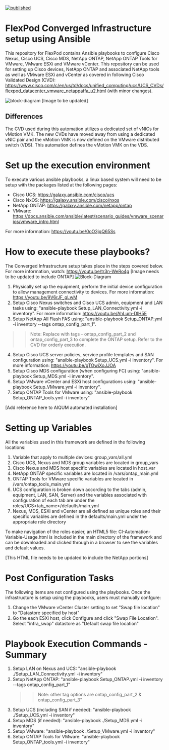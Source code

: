 [![published](https://static.production.devnetcloud.com/codeexchange/assets/images/devnet-published.svg)](https://developer.cisco.com/codeexchange/github/repo/ucs-compute-solutions/Config_Converged_Infrastructure)

# FlexPod Converged Infrastructure setup using Ansible

This repository for FlexPod contains Ansible playbooks to configure Cisco Nexus, Cisco UCS, Cisco MDS, NetApp ONTAP, NetApp ONTAP Tools for VMware, VMware ESXi and VMware vCenter. This repository can be used for setting up Cisco devices, NetApp ONTAP and associated NetApp tools as well as VMware ESXi and vCenter as covered in following Cisco Validated Design (CVD): https://www.cisco.com/c/en/us/td/docs/unified_computing/ucs/UCS_CVDs/flexpod_datacenter_vmware_netappaffa_u2.html (with minor changes).

![block-diagram](https://user-images.githubusercontent.com/60270001/110512605-59530580-80d3-11eb-9642-9f89a851d902.jpg)
[Image to be updated]

## Differences

The CVD used during this automation utilizes a dedicated set of vNICs for vMotion VMK. The new CVDs have moved away from using a dedicated vNIC pair and the vMotion VMK is now defined on the VMware distributed switch (VDS). This automation defines the vMotion VMK on the VDS.  

# Set up the execution environment

To execute various ansible playbooks, a linux based system will need to be setup with the packages listed at the following pages:

- Cisco UCS: https://galaxy.ansible.com/cisco/ucs
- Cisco NxOS: https://galaxy.ansible.com/cisco/nxos
- NetApp ONTAP: https://galaxy.ansible.com/netapp/ontap
- VMware: https://docs.ansible.com/ansible/latest/scenario_guides/vmware_scenarios/vmware_intro.html

For more information: https://youtu.be/0oO3jgQ65Ss

# How to execute these playbooks?

The Converged Infrastructure setup takes place in the steps covered below. For more information, watch: https://youtu.be/tr3n-WeRo4g
[Image needs to be updated to include ONTAP]
![Block-Diagram](https://user-images.githubusercontent.com/60270001/111256914-867e4700-85f0-11eb-9dfe-62e54909610b.jpg)

1. Physically set up the equipment, perform the initial device configuration to allow management connectivity to devices. For more information: https://youtu.be/9V6rJF_gLwM
2. Setup Cisco Nexus switches and Cisco UCS admin, equipment and LAN tasks using: "ansible-playbook Setup_LAN_Connectivity.yml -i inventory". For more information: https://youtu.be/AhLum-DlH5E
3. Setup NetApp All Flash FAS using: "ansible-playbook Setup_ONTAP.yml -i inventory --tags ontap_config_part_1". 
>>Note: Replace with tags - ontap_config_part_2 and ontap_config_part_3 to complete the ONTAP setup. Refer to the CVD for orderly execution.
4. Setup Cisco UCS server policies, service profile templates and SAN configuration using: "ansible-playbook Setup_UCS.yml -i inventory". For more information: https://youtu.be/gTOwiXoJJOA
5. Setup Cisco MDS configuration (when configuring FC) using: "ansible-playbook Setup_MDS.yml -i inventory".
6. Setup VMware vCenter and ESXi host configurations using: "ansible-playbook Setup_VMware.yml -i inventory".
7. Setup ONTAP Tools for VMware using: "ansible-playbook Setup_ONTAP_tools.yml -i inventory"

[Add reference here to AIQUM automated installation]
  
# Setting up Variables

All the variables used in this framework are defined in the following locations:

1. Variable that apply to multiple devices: group_vars/all.yml
2. Cisco UCS, Nexus and MDS group variables are located in group_vars
3. Cisco Nexus and MDS host specific variables are located in host_var
4. NetApp ONTAP specific variables are located in /vars/ontap_main.yml
5. ONTAP Tools for VMware specific variables are located in /vars/ontap_tools_main.yml
6. UCS configuration is broken down according to the tabs (admin, equipment, LAN, SAN, Server) and the variables associated with configuration of each tab are under the roles/UCS<tab_name>/defaults/main.yml
7. Nexus, MDS, ESXi and vCenter are all defined as unique roles and their specific variables are defined in the defaults/main.yml under the appropriate role directory

To make navigation of the roles easier, an HTML5 file: CI-Automation-Variable-Usage.html is included in the main directory of the framework and can be downloaded and clicked through in a browser to see the variables and default values. 

[This HTML file needs to be updated to include the NetApp portions]

# Post Configuration Tasks

The following items are not configured using the playbooks. Once the infrastructure is setup using the playbooks, users must manually confgure:
1. Change the VMware vCenter Cluster setting to set "Swap file location" to "Datastore specified by host"
2. Go the each ESXi host, click Configure and click "Swap File Location". Select "infra_swap" datastore as "Default swap file location"

# Playbook Execution Commands - Summary

1. Setup LAN on Nexus and UCS: "ansible-playbook ./Setup_LAN_Connectivity.yml -i inventory"
2. Setup NetApp ONTAP: "ansible-playbook Setup_ONTAP.yml -i inventory --tags ontap_config_part_1" 
   >> Note: other tag options are  ontap_config_part_2 & ontap_config_part_3"
3. Setup UCS (including SAN if needed): "ansible-playbook ./Setup_UCS.yml -i inventory"
4. Setup MDS (if needed): "ansible-playbook ./Setup_MDS.yml -i inventory"
5. Setup VMware: "ansible-playbook ./Setup_VMware.yml -i inventory"
6. Setup ONTAP Tools for VMware: "ansible-playbook Setup_ONTAP_tools.yml -i inventory"
